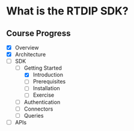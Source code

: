 # What is the RTDIP SDK?


## Course Progress
-   [X] Overview
-   [X] Architecture
-   [ ] SDK
    *   [ ] Getting Started
        +   [X] Introduction
        +   [ ] Prerequisites
        +   [ ] Installation
        +   [ ] Exercise
    *   [ ] Authentication
    *   [ ] Connectors
    *   [ ] Queries
-   [ ] APIs